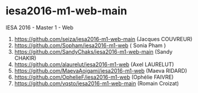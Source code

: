 # iesa2016-m1-web-main
IESA 2016 - Master 1 - Web

1. https://github.com/seiza/iesa2016-m1-web-main (Jacques COUVREUR)
1. https://github.com/Sopham/iesa2016-m1-web ( Sonia Pham )
1. https://github.com/SandyChaks/iesa2016-m1-web-main (Sandy CHAKIR)
1. https://github.com/alaurelut/iesa2016-m1-web (Axel LAURELUT)
1. https://github.com/MaevaAoigami/iesa2016-m1-web (Maeva RIDARD)
1. https://github.com/OphelieF/iesa2016-m1-web (Ophélie FAIVRE)
1. https://github.com/vqsto/iesa2016-m1-web-main (Romain Croizat)

